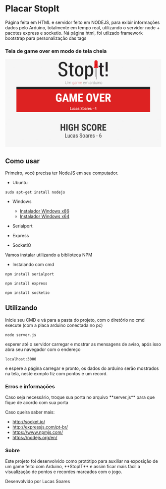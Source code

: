 # Placar StopIt
Página feita em HTML e servidor feito em NODEJS, para exibir informações dados pelo Arduino, totalmente em tempo real, utilizando o servidor node + pacotes express e socketio.
Ná página html, foi utlizado framework bootstrap para personalização das tags


<h3> Tela de game over em modo de tela cheia</h3>

![](images/Screenshot.PNG)

<h2> Como usar </h2>
Primeiro, você precisa ter NodeJS em seu computador.

- Ubuntu

```
sudo apt-get install nodejs
```
 
- Windows
  - [Instalador Windows x86](https://nodejs.org/dist/v6.9.2/win-x86/node.exe)
  - [Instalador Windows x64](https://nodejs.org/dist/v6.9.2/win-x64/node.exe)
  
- Serialport
- Express
- SocketIO

Vamos instalar utilizando a biblioteca NPM 
- Instalando com cmd

```
npm install serialport
```
```
npm install express
```
```
npm install socketio
```

<h2> Utilizando </h2>

Inicie seu CMD e vá para a pasta do projeto, com o diretório no cmd execute (com a placa arduino conectada no pc)
```
node server.js
```

esperer até o servidor carregar e mostrar as mensagens de aviso, após isso abra seu navegador com o endereço
```
localhost:3000
```
e espere a página carregar e pronto, os dados do arduino serão mostrados na tela, neste exmplo fiz com pontos e um record.

<h3>Erros e informações</h3>
Caso seja necessário, troque sua porta no arquivo **server.js** para que fique de acordo com sua porta

Caso queira saber mais:

- http://socket.io/
- http://expressjs.com/pt-br/
- https://www.npmjs.com/
- https://nodejs.org/en/


<h3>Sobre </h3>
Este projeto foi desenvolvido como protótipo para auxiliar na exposição de um game feito com Arduino, **StopIT** e assim ficar mais fácil a visualização de pontos e recordes marcados com o jogo.

Desenvolvido por Lucas Soares


